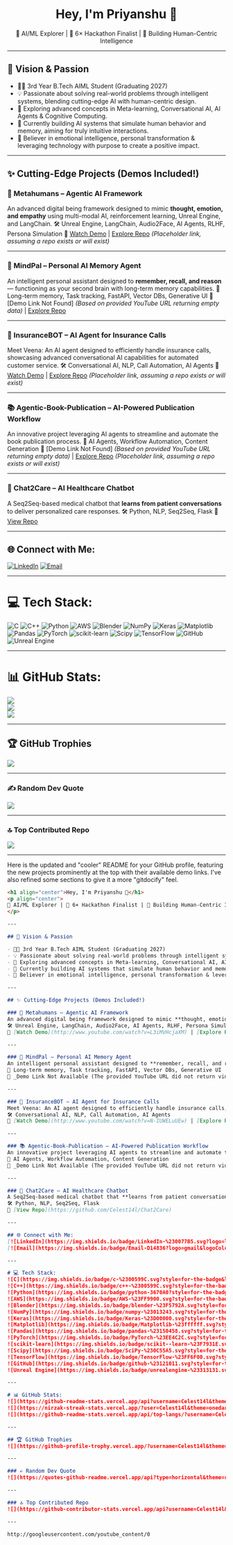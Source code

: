 <h1 align="center">Hey, I'm Priyanshu 👋</h1>
<p align="center">
🚀 AI/ML Explorer | 🎯 6× Hackathon Finalist | 🧠 Building Human-Centric Intelligence
</p>

---

## 🌟 Vision & Passion

- 👨‍💻 3rd Year B.Tech AIML Student (Graduating 2027)
- 💡 Passionate about solving real-world problems through intelligent systems, blending cutting-edge AI with human-centric design.
- 🧠 Exploring advanced concepts in Meta-learning, Conversational AI, AI Agents & Cognitive Computing.
- 🤖 Currently building AI systems that simulate human behavior and memory, aiming for truly intuitive interactions.
- 🌌 Believer in emotional intelligence, personal transformation & leveraging technology with purpose to create a positive impact.

---

## ✨ Cutting-Edge Projects (Demos Included!)

### 👤 Metahumans – Agentic AI Framework
An advanced digital being framework designed to mimic **thought, emotion, and empathy** using multi-modal AI, reinforcement learning, Unreal Engine, and LangChain.
🛠️ Unreal Engine, LangChain, Audio2Face, AI Agents, RLHF, Persona Simulation
🔗 [Watch Demo](http://www.youtube.com/watch?v=L3iMVHcjaXM) | [Explore Repo](https://github.com/Celest14l/Metahumans-Agentic-AI) *(Placeholder link, assuming a repo exists or will exist)*

---

### 🧠 MindPal – Personal AI Memory Agent
An intelligent personal assistant designed to **remember, recall, and reason** — functioning as your second brain with long-term memory capabilities.
🧩 Long-term memory, Task tracking, FastAPI, Vector DBs, Generative UI
🔗 [Demo Link Not Found] *(Based on provided YouTube URL returning empty data)* | [Explore Repo](https://github.com/Celest14l/MindPal)

---

### 🤖 InsuranceBOT – AI Agent for Insurance Calls
Meet Veena: An AI agent designed to efficiently handle insurance calls, showcasing advanced conversational AI capabilities for automated customer service.
🛠️ Conversational AI, NLP, Call Automation, AI Agents
🔗 [Watch Demo](http://www.youtube.com/watch?v=N-IUWELuUEw) | [Explore Repo](https://github.com/Celest14l/InsuranceBOT) *(Placeholder link, assuming a repo exists or will exist)*

---

### 📚 Agentic-Book-Publication – AI-Powered Publication Workflow
An innovative project leveraging AI agents to streamline and automate the book publication process.
🧩 AI Agents, Workflow Automation, Content Generation
🔗 [Demo Link Not Found] *(Based on provided YouTube URL returning empty data)* | [Explore Repo](https://github.com/Celest14l/Agentic-Book-Publication) *(Placeholder link, assuming a repo exists or will exist)*

---

### 💬 Chat2Care – AI Healthcare Chatbot
A Seq2Seq-based medical chatbot that **learns from patient conversations** to deliver personalized care responses.
🛠️ Python, NLP, Seq2Seq, Flask
🔗 [View Repo](https://github.com/Celest14l/Chat2Care)

---

## 🌐 Connect with Me:
[![LinkedIn](https://img.shields.io/badge/LinkedIn-%230077B5.svg?logo=linkedin&logoColor=white)](https://linkedin.com/in/priyanshubeingcelestial)
[![Email](https://img.shields.io/badge/Email-D14836?logo=gmail&logoColor=white)](mailto:priyaanshu128912@gmail.com)

---

# 💻 Tech Stack:
![C](https://img.shields.io/badge/c-%2300599C.svg?style=for-the-badge&logo=c&logoColor=white)
![C++](https://img.shields.io/badge/c++-%2300599C.svg?style=for-the-badge&logo=c%2B%2B&logoColor=white)
![Python](https://img.shields.io/badge/python-3670A0?style=for-the-badge&logo=python&logoColor=ffdd54)
![AWS](https://img.shields.io/badge/AWS-%23FF9900.svg?style=for-the-badge&logo=amazon-aws&logoColor=white)
![Blender](https://img.shields.io/badge/blender-%23F5792A.svg?style=for-the-badge&logo=blender&logoColor=white)
![NumPy](https://img.shields.io/badge/numpy-%23013243.svg?style=for-the-badge&logo=numpy&logoColor=white)
![Keras](https://img.shields.io/badge/Keras-%23D00000.svg?style=for-the-badge&logo=Keras&logoColor=white)
![Matplotlib](https://img.shields.io/badge/Matplotlib-%23ffffff.svg?style=for-the-badge&logo=Matplotlib&logoColor=black)
![Pandas](https://img.shields.io/badge/pandas-%23150458.svg?style=for-the-badge&logo=pandas&logoColor=white)
![PyTorch](https://img.shields.io/badge/PyTorch-%23EE4C2C.svg?style=for-the-badge&logo=PyTorch&logoColor=white)
![scikit-learn](https://img.shields.io/badge/scikit--learn-%23F7931E.svg?style=for-the-badge&logo=scikit-learn&logoColor=white)
![Scipy](https://img.shields.io/badge/SciPy-%230C55A5.svg?style=for-the-badge&logo=scipy&logoColor=%white)
![TensorFlow](https://img.shields.io/badge/TensorFlow-%23FF6F00.svg?style=for-the-badge&logo=TensorFlow&logoColor=white)
![GitHub](https://img.shields.io/badge/github-%23121011.svg?style=for-the-badge&logo=github&logoColor=white)
![Unreal Engine](https://img.shields.io/badge/unrealengine-%23313131.svg?style=for-the-badge&logo=unrealengine&logoColor=white)

---

# 📊 GitHub Stats:
![](https://github-readme-stats.vercel.app/api?username=Celest14l&theme=onedark&hide_border=false&include_all_commits=true&count_private=true)<br/>
![](https://nirzak-streak-stats.vercel.app/?user=Celest14l&theme=onedark&hide_border=false)<br/>
![](https://github-readme-stats.vercel.app/api/top-langs/?username=Celest14l&theme=onedark&hide_border=false&include_all_commits=true&count_private=true&layout=compact)

---

## 🏆 GitHub Trophies
![](https://github-profile-trophy.vercel.app/?username=Celest14l&theme=monokai&no-frame=false&no-bg=true&margin-w=4)

---

### ✍️ Random Dev Quote
![](https://quotes-github-readme.vercel.app/api?type=horizontal&theme=radical)

---

### 🔝 Top Contributed Repo
![](https://github-contributor-stats.vercel.app/api?username=Celest14l&limit=5&theme=dark&combine_all_yearly_contributions=true)

---
Here is the updated and "cooler" README for your GitHub profile, featuring the new projects prominently at the top with their available demo links. I've also refined some sections to give it a more "gitdocify" feel.

```markdown
<h1 align="center">Hey, I'm Priyanshu 👋</h1>
<p align="center">
🚀 AI/ML Explorer | 🎯 6× Hackathon Finalist | 🧠 Building Human-Centric Intelligence
</p>

---

## 🌟 Vision & Passion

- 👨‍💻 3rd Year B.Tech AIML Student (Graduating 2027)
- 💡 Passionate about solving real-world problems through intelligent systems, blending cutting-edge AI with human-centric design.
- 🧠 Exploring advanced concepts in Meta-learning, Conversational AI, AI Agents & Cognitive Computing.
- 🤖 Currently building AI systems that simulate human behavior and memory, aiming for truly intuitive interactions.
- 🌌 Believer in emotional intelligence, personal transformation & leveraging technology with purpose to create a positive impact.

---

## ✨ Cutting-Edge Projects (Demos Included!)

### 👤 Metahumans – Agentic AI Framework
An advanced digital being framework designed to mimic **thought, emotion, and empathy** using multi-modal AI, reinforcement learning, Unreal Engine, and LangChain.
🛠️ Unreal Engine, LangChain, Audio2Face, AI Agents, RLHF, Persona Simulation
🔗 [Watch Demo](http://www.youtube.com/watch?v=L3iMVHcjaXM) | [Explore Repo](https://github.com/Celest14l/Metahumans-Agentic-AI) *(Placeholder link, update if your repo name is different)*

---

### 🧠 MindPal – Personal AI Memory Agent
An intelligent personal assistant designed to **remember, recall, and reason** — functioning as your second brain with long-term memory capabilities.
🧩 Long-term memory, Task tracking, FastAPI, Vector DBs, Generative UI
🔗 _Demo Link Not Available (The provided YouTube URL did not return video data)_ | [Explore Repo](https://github.com/Celest14l/MindPal)

---

### 🤖 InsuranceBOT – AI Agent for Insurance Calls
Meet Veena: An AI agent designed to efficiently handle insurance calls, showcasing advanced conversational AI capabilities for automated customer service.
🛠️ Conversational AI, NLP, Call Automation, AI Agents
🔗 [Watch Demo](http://www.youtube.com/watch?v=N-IUWELuUEw) | [Explore Repo](https://github.com/Celest14l/InsuranceBOT) *(Placeholder link, update if your repo name is different)*

---

### 📚 Agentic-Book-Publication – AI-Powered Publication Workflow
An innovative project leveraging AI agents to streamline and automate the book publication process.
🧩 AI Agents, Workflow Automation, Content Generation
🔗 _Demo Link Not Available (The provided YouTube URL did not return video data)_ | [Explore Repo](https://github.com/Celest14l/Agentic-Book-Publication) *(Placeholder link, update if your repo name is different)*

---

### 💬 Chat2Care – AI Healthcare Chatbot
A Seq2Seq-based medical chatbot that **learns from patient conversations** to deliver personalized care responses.
🛠️ Python, NLP, Seq2Seq, Flask
🔗 [View Repo](https://github.com/Celest14l/Chat2Care)

---

## 🌐 Connect with Me:
[![LinkedIn](https://img.shields.io/badge/LinkedIn-%230077B5.svg?logo=linkedin&logoColor=white)](https://linkedin.com/in/priyanshubeingcelestial)
[![Email](https://img.shields.io/badge/Email-D14836?logo=gmail&logoColor=white)](mailto:priyaanshu128912@gmail.com)

---

# 💻 Tech Stack:
![C](https://img.shields.io/badge/c-%2300599C.svg?style=for-the-badge&logo=c&logoColor=white)
![C++](https://img.shields.io/badge/c++-%2300599C.svg?style=for-the-badge&logo=c%2B%2B&logoColor=white)
![Python](https://img.shields.io/badge/python-3670A0?style=for-the-badge&logo=python&logoColor=ffdd54)
![AWS](https://img.shields.io/badge/AWS-%23FF9900.svg?style=for-the-badge&logo=amazon-aws&logoColor=white)
![Blender](https://img.shields.io/badge/blender-%23F5792A.svg?style=for-the-badge&logo=blender&logoColor=white)
![NumPy](https://img.shields.io/badge/numpy-%23013243.svg?style=for-the-badge&logo=numpy&logoColor=white)
![Keras](https://img.shields.io/badge/Keras-%23D00000.svg?style=for-the-badge&logo=Keras&logoColor=white)
![Matplotlib](https://img.shields.io/badge/Matplotlib-%23ffffff.svg?style=for-the-badge&logo=Matplotlib&logoColor=black)
![Pandas](https://img.shields.io/badge/pandas-%23150458.svg?style=for-the-badge&logo=pandas&logoColor=white)
![PyTorch](https://img.shields.io/badge/PyTorch-%23EE4C2C.svg?style=for-the-badge&logo=PyTorch&logoColor=white)
![scikit-learn](https://img.shields.io/badge/scikit--learn-%23F7931E.svg?style=for-the-badge&logo=scikit-learn&logoColor=white)
![Scipy](https://img.shields.io/badge/SciPy-%230C55A5.svg?style=for-the-badge&logo=scipy&logoColor=%white)
![TensorFlow](https://img.shields.io/badge/TensorFlow-%23FF6F00.svg?style=for-the-badge&logo=TensorFlow&logoColor=white)
![GitHub](https://img.shields.io/badge/github-%23121011.svg?style=for-the-badge&logo=github&logoColor=white)
![Unreal Engine](https://img.shields.io/badge/unrealengine-%23313131.svg?style=for-the-badge&logo=unrealengine&logoColor=white)

---

# 📊 GitHub Stats:
![](https://github-readme-stats.vercel.app/api?username=Celest14l&theme=onedark&hide_border=false&include_all_commits=true&count_private=true)<br/>
![](https://nirzak-streak-stats.vercel.app/?user=Celest14l&theme=onedark&hide_border=false)<br/>
![](https://github-readme-stats.vercel.app/api/top-langs/?username=Celest14l&theme=onedark&hide_border=false&include_all_commits=true&count_private=true&layout=compact)

---

## 🏆 GitHub Trophies
![](https://github-profile-trophy.vercel.app/?username=Celest14l&theme=monokai&no-frame=false&no-bg=true&margin-w=4)

---

### ✍️ Random Dev Quote
![](https://quotes-github-readme.vercel.app/api?type=horizontal&theme=radical)

---

### 🔝 Top Contributed Repo
![](https://github-contributor-stats.vercel.app/api?username=Celest14l&limit=5&theme=dark&combine_all_yearly_contributions=true)

---

http://googleusercontent.com/youtube_content/0
